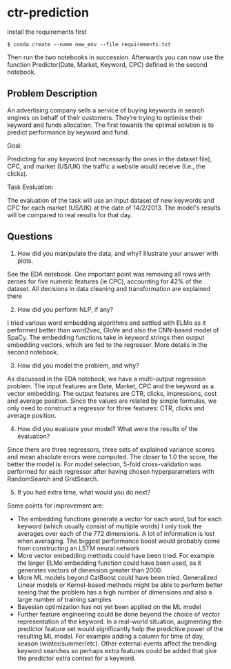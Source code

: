 # ctr-prediction

install the requirements first
```
$ conda create --name new_env --file requirements.txt
```

Then run the two notebooks in succession. Afterwards you can now use the function Predictor(Date, Market, Keyword, CPC) defined in the second notebook.

## Problem Description

An advertising company sells a service of buying keywords in search engines on behalf of their customers. They’re trying to optimise their keyword and funds allocation. The first towards the optimal solution is to predict performance by keyword and fund.

Goal:

Predicting for any keyword (not necessarily the ones in the dataset file), CPC, and market (US/UK) the traffic a website would receive (I.e., the clicks).

Task Evaluation:

The evaluation of the task will use an input dataset of new keywords and CPC for each market (US/UK) at the date of 14/2/2013. The model's results will be compared to real results for that day.

## Questions

1. How did you manipulate the data, and why? Illustrate your answer with plots.

See the EDA notebook. One important point was removing all rows with zeroes for five numeric features (ie CPC), accounting for 42% of the dataset. All decisions in data cleaning and transformation are explained there

2. How did you perform NLP, if any?

I tried various word embedding algorithms and settled with ELMo as it performed better than word2vec, GloVe and also the CNN-based model of SpaCy. The embedding functions take in keyword strings then output embedding vectors, which are fed to the regressor. More details in the second notebook.

3. How did you model the problem, and why?

As discussed in the EDA notebook, we have a multi-output regression problem. The input features are Date, Market, CPC and the keyword as a vector embedding. The output features are CTR, clicks, impressions, cost and average position. Since the values are related by simple formulas, we only need to construct a regressor for three features: CTR, clicks and average position.

4. How did you evaluate your model? What were the results of the evaluation?

Since there are three regressors, three sets of explained variance scores and mean absolute errors were computed. The closer to 1.0 the score, the better the model is. For model selection, 5-fold cross-validation was performed for each regressor after having chosen hyperparameters with RandomSearch and GridSearch.

5. If you had extra time, what would you do next?

Some points for improvement are:
- The embedding functions generate a vector for each word, but for each keyword (which usually consist of multiple words) I only took the averages over each of the 772 dimensions. A lot of information is lost when averaging. The biggest performance boost would probably come from constructing an LSTM neural network
- More vector embedding methods could have been tried. For example the larger ELMo embedding function could have been used, as it generates vectors of dimension greater than 2000.
- More ML models beyond CatBoost could have been tried. Generalized Linear models or Kernel-based methods might be able to perform better seeing that the problem has a high number of dimensions and also a large number of training samples
- Bayesian optimization has not yet been applied on the ML model
- Further feature engineering could be done beyond the choice of vector representation of the keyword. In a real-world situation, augmenting the predictor feature set would significantly help the predictive power of the resulting ML model. For example adding a column for time of day, season (winter/summer/etc). Other external events affect the trending keyword searches so perhaps extra features could be added that give the predictor extra context for a keyword.
